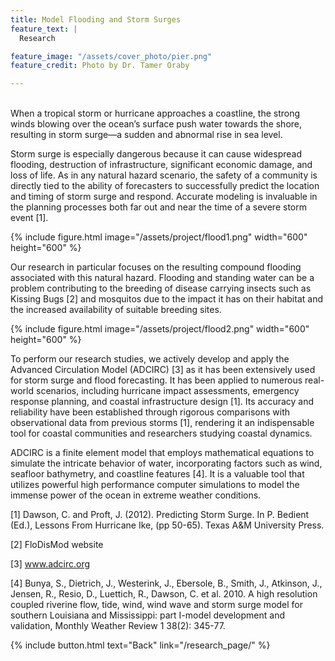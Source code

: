 ```yaml
---
title: Model Flooding and Storm Surges
feature_text: |
  Research

feature_image: "/assets/cover_photo/pier.png"
feature_credit: Photo by Dr. Tamer Oraby

---
```

<br />
When a tropical storm or hurricane approaches a coastline, the strong winds blowing over the ocean’s surface push water towards the shore, resulting in storm surge—a sudden and abnormal rise in sea level.

Storm surge is especially dangerous because it can cause widespread flooding, destruction of infrastructure, significant economic damage, and loss of life. As in any natural hazard scenario, the safety of a community is directly tied to the ability of forecasters to successfully predict the location and timing of storm surge and respond. Accurate modeling is invaluable in the planning processes both far out and near the time of a severe storm event [1].


{% include figure.html image="/assets/project/flood1.png"  width="600" height="600" %}

Our research in particular focuses on the resulting compound flooding associated with this natural hazard.  Flooding and standing water can be a problem contributing to the breeding of disease carrying insects such as Kissing Bugs [2] and mosquitos due to the impact it has on their habitat and the increased availability of suitable breeding sites.


{% include figure.html image="/assets/project/flood2.png"  width="600" height="600" %}


To perform our research studies, we actively develop and apply the Advanced Circulation Model (ADCIRC) [3] as it has been extensively used for storm surge and flood forecasting. It has been applied to numerous real-world scenarios, including hurricane impact assessments, emergency response planning, and coastal infrastructure design [1].  Its accuracy and reliability have been established through rigorous comparisons with observational data from previous storms [1], rendering it an indispensable tool for coastal communities and researchers studying coastal dynamics.

ADCIRC is a finite element model that employs mathematical equations to simulate the intricate behavior of water, incorporating factors such as wind, seafloor bathymetry, and coastline features [4]. It is a valuable tool that utilizes powerful high performance computer simulations to model the immense power of the ocean in extreme weather conditions.


[1] Dawson, C. and Proft, J. (2012). Predicting Storm Surge. In P. Bedient (Ed.), Lessons From Hurricane Ike, (pp 50-65). Texas A&M University Press. 


[2] FloDisMod website


[3] www.adcirc.org


[4] Bunya, S., Dietrich, J., Westerink, J., Ebersole, B., Smith, J., Atkinson, J., Jensen, R., Resio, D., Luettich, R., Dawson, C. et al. 2010. A high resolution coupled riverine flow, tide, wind, wind wave and storm surge model for southern Louisiana and Mississippi: part I-model development and validation, Monthly Weather Review 1 38(2): 345-77.



{% include button.html text="Back" link="/research_page/" %}
